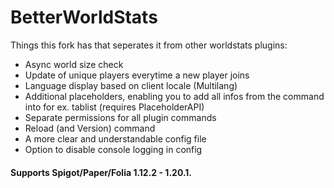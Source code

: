 # BetterWorldStats

Things this fork has that seperates it from other worldstats plugins:
- Async world size check
- Update of unique players everytime a new player joins
- Language display based on client locale (Multilang)
- Additional placeholders, enabling you to add all infos from the command into for ex. tablist (requires PlaceholderAPI)
- Separate permissions for all plugin commands
- Reload (and Version) command
- A more clear and understandable config file
- Option to disable console logging in config

#### Supports Spigot/Paper/Folia 1.12.2 - 1.20.1.
